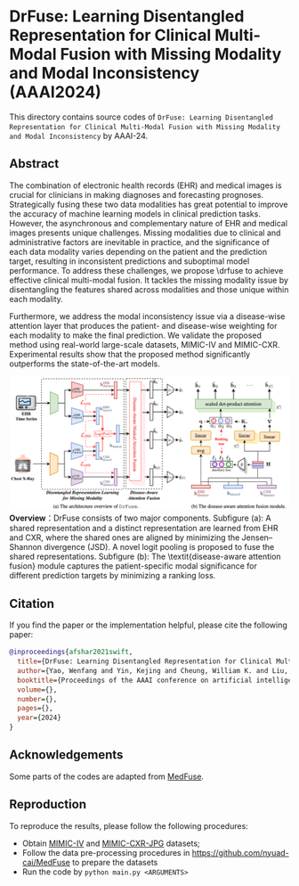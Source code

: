 # DrFuse: Learning Disentangled Representation for Clinical Multi-Modal Fusion with Missing Modality and Modal Inconsistency (AAAI2024)
This directory contains source codes of `DrFuse: Learning Disentangled Representation for Clinical Multi-Modal Fusion with Missing Modality and Modal Inconsistency` by AAAI-24.

## Abstract
The combination of electronic health records (EHR) and medical images is crucial for clinicians in making diagnoses and forecasting prognoses. Strategically fusing these two data modalities has great potential to improve the accuracy of machine learning models in clinical prediction tasks. However, the asynchronous and complementary nature of EHR and medical images presents unique challenges. Missing modalities due to clinical and administrative factors are inevitable in practice, and the significance of each data modality varies depending on the patient and the prediction target, resulting in inconsistent predictions and suboptimal model performance. To address these challenges, we propose \drfuse to achieve effective clinical multi-modal fusion. It tackles the missing modality issue by disentangling the features shared across modalities and those unique within each modality.

Furthermore, we address the modal inconsistency issue via a disease-wise attention layer that produces the patient- and disease-wise weighting for each modality to make the final prediction. We validate the proposed method using real-world large-scale datasets, MIMIC-IV and MIMIC-CXR. Experimental results show that the proposed method significantly outperforms the state-of-the-art models.

![Overview](https://github.com/dorothy-yao/drfuse/blob/main/overview.png "overview_framework")
**Overview**：DrFuse consists of two major components. Subfigure (a): A shared representation and a distinct representation are learned from EHR and CXR, where the shared ones are aligned by minimizing the Jensen–Shannon divergence (JSD). A novel logit pooling is proposed to fuse the shared representations. Subfigure (b): The \textit{disease-aware attention fusion} module captures the patient-specific modal significance for different prediction targets by minimizing a ranking loss.

## Citation
If you find the paper or the implementation helpful, please cite the following paper:

```bib
@inproceedings{afshar2021swift,
  title={DrFuse: Learning Disentangled Representation for Clinical Multi-Modal Fusion with Missing Modality and Modal Inconsistency},
  author={Yao, Wenfang and Yin, Kejing and Cheung, William K. and Liu, Jia and Qin, Jing},
  booktitle={Proceedings of the AAAI conference on artificial intelligence},
  volume={},
  number={},
  pages={},
  year={2024}
}
```

## Acknowledgements
Some parts of the codes are adapted from [MedFuse](https://github.com/nyuad-cai/MedFuse).

## Reproduction
To reproduce the results, please follow the following procedures:

- Obtain [MIMIC-IV](https://physionet.org/content/mimiciv/1.0/) and [MIMIC-CXR-JPG](https://physionet.org/content/mimic-cxr-jpg/2.0.0/) datasets;
- Follow the data pre-processing procedures in https://github.com/nyuad-cai/MedFuse to prepare the datasets
- Run the code by `python main.py <ARGUMENTS>`
